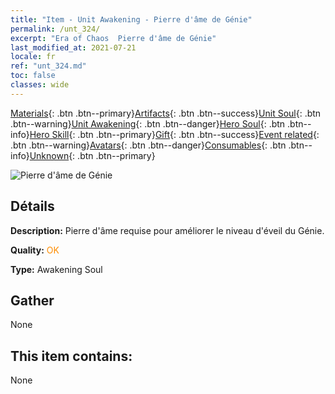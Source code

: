 ```yaml
---
title: "Item - Unit Awakening - Pierre d'âme de Génie"
permalink: /unt_324/
excerpt: "Era of Chaos  Pierre d'âme de Génie"
last_modified_at: 2021-07-21
locale: fr
ref: "unt_324.md"
toc: false
classes: wide
---
```

 [Materials](/ItemsFR/){: .btn .btn--primary}[Artifacts](/ItemsFR/Artifacts/){: .btn .btn--success}[Unit Soul](/ItemsFR/UnitSoul/){: .btn .btn--warning}[Unit Awakening](/ItemsFR/UnitAwakening/){: .btn .btn--danger}[Hero Soul](/ItemsFR/HeroSoul/){: .btn .btn--info}[Hero Skill](/ItemsFR/HeroSkill/){: .btn .btn--primary}[Gift](/ItemsFR/Gift/){: .btn .btn--success}[Event related](/ItemsFR/Events/){: .btn .btn--warning}[Avatars](/ItemsFR/Avatars/){: .btn .btn--danger}[Consumables](/ItemsFR/Consumables/){: .btn .btn--info}[Unknown](/ItemsFR/Unknown/){: .btn .btn--primary}

 ![Pierre d'âme de Génie](/images/u/tia_shendeng.jpg)

## Détails
 **Description:** Pierre d'âme requise pour améliorer le niveau d'éveil du Génie.

 **Quality:** <span style="color: #FF8C00">OK</span>

 **Type:** Awakening Soul

## Gather

  None

## This item contains:

  None

